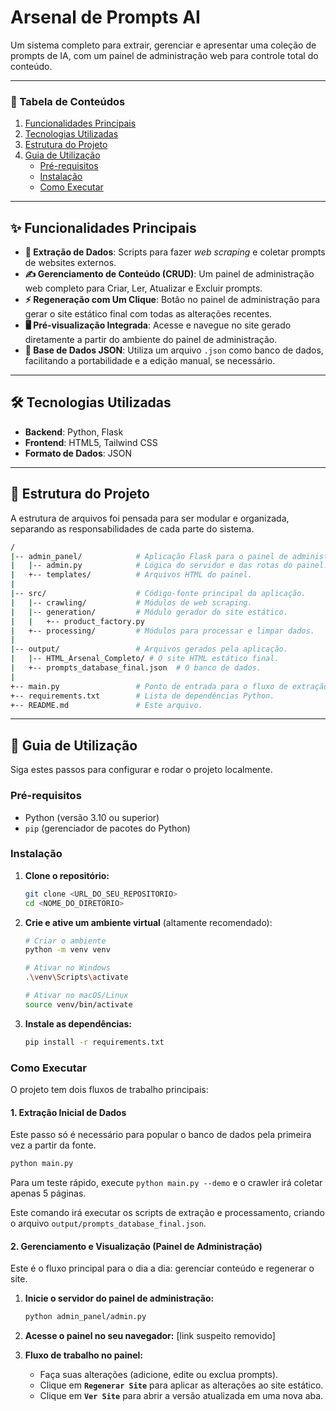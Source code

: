 # Arsenal de Prompts AI

Um sistema completo para extrair, gerenciar e apresentar uma coleção de prompts de IA, com um painel de administração web para controle total do conteúdo.

-----

### 📖 Tabela de Conteúdos

1.  [Funcionalidades Principais](https://www.google.com/search?q=%23-funcionalidades-principais)
2.  [Tecnologias Utilizadas](https://www.google.com/search?q=%23%EF%B8%8F-tecnologias-utilizadas)
3.  [Estrutura do Projeto](https://www.google.com/search?q=%23-estrutura-do-projeto)
4.  [Guia de Utilização](https://www.google.com/search?q=%23-guia-de-utiliza%C3%A7%C3%A3o)
      - [Pré-requisitos](https://www.google.com/search?q=%23pr%C3%A9-requisitos)
      - [Instalação](https://www.google.com/search?q=%23instala%C3%A7%C3%A3o)
      - [Como Executar](https://www.google.com/search?q=%23como-executar)

-----

## ✨ Funcionalidades Principais

  - **🤖 Extração de Dados**: Scripts para fazer *web scraping* e coletar prompts de websites externos.
  - **✍️ Gerenciamento de Conteúdo (CRUD)**: Um painel de administração web completo para Criar, Ler, Atualizar e Excluir prompts.
  - **⚡ Regeneração com Um Clique**: Botão no painel de administração para gerar o site estático final com todas as alterações recentes.
  - **🖥️ Pré-visualização Integrada**: Acesse e navegue no site gerado diretamente a partir do ambiente do painel de administração.
  - **💾 Base de Dados JSON**: Utiliza um arquivo `.json` como banco de dados, facilitando a portabilidade e a edição manual, se necessário.

-----

## 🛠️ Tecnologias Utilizadas

  - **Backend**: Python, Flask
  - **Frontend**: HTML5, Tailwind CSS
  - **Formato de Dados**: JSON

-----

## 📂 Estrutura do Projeto

A estrutura de arquivos foi pensada para ser modular e organizada, separando as responsabilidades de cada parte do sistema.

```sh
/
|-- admin_panel/            # Aplicação Flask para o painel de administração.
|   |-- admin.py            # Lógica do servidor e das rotas do painel.
|   +-- templates/          # Arquivos HTML do painel.
|
|-- src/                    # Código-fonte principal da aplicação.
|   |-- crawling/           # Módulos de web scraping.
|   |-- generation/         # Módulo gerador do site estático.
|   |   +-- product_factory.py
|   +-- processing/         # Módulos para processar e limpar dados.
|
|-- output/                 # Arquivos gerados pela aplicação.
|   |-- HTML_Arsenal_Completo/ # O site HTML estático final.
|   +-- prompts_database_final.json  # O banco de dados.
|
+-- main.py                 # Ponto de entrada para o fluxo de extração.
+-- requirements.txt        # Lista de dependências Python.
+-- README.md               # Este arquivo.
```

-----

## 🚀 Guia de Utilização

Siga estes passos para configurar e rodar o projeto localmente.

### Pré-requisitos

  - Python (versão 3.10 ou superior)
  - `pip` (gerenciador de pacotes do Python)

### Instalação

1.  **Clone o repositório:**

    ```bash
    git clone <URL_DO_SEU_REPOSITORIO>
    cd <NOME_DO_DIRETORIO>
    ```

2.  **Crie e ative um ambiente virtual** (altamente recomendado):

    ```bash
    # Criar o ambiente
    python -m venv venv

    # Ativar no Windows
    .\venv\Scripts\activate

    # Ativar no macOS/Linux
    source venv/bin/activate
    ```

3.  **Instale as dependências:**

    ```bash
    pip install -r requirements.txt
    ```

### Como Executar

O projeto tem dois fluxos de trabalho principais:

#### 1\. Extração Inicial de Dados

Este passo só é necessário para popular o banco de dados pela primeira vez a partir da fonte.

```bash
python main.py
```

Para um teste rápido, execute `python main.py --demo` e o crawler irá coletar apenas 5 páginas.

Este comando irá executar os scripts de extração e processamento, criando o arquivo `output/prompts_database_final.json`.

#### 2\. Gerenciamento e Visualização (Painel de Administração)

Este é o fluxo principal para o dia a dia: gerenciar conteúdo e regenerar o site.

1.  **Inicie o servidor do painel de administração:**

    ```bash
    python admin_panel/admin.py
    ```

2.  **Acesse o painel no seu navegador:**
    [link suspeito removido]

3.  **Fluxo de trabalho no painel:**

      - Faça suas alterações (adicione, edite ou exclua prompts).
      - Clique em **`Regenerar Site`** para aplicar as alterações ao site estático.
      - Clique em **`Ver Site`** para abrir a versão atualizada em uma nova aba.